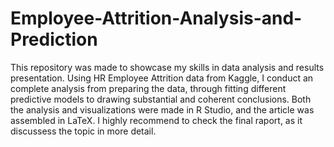 # Employee-Attrition-Analysis-and-Prediction
This repository was made to showcase my skills in data analysis and results presentation. Using HR Employee Attrition data from Kaggle, I conduct an complete analysis from preparing the data, through fitting different predictive models to drawing substantial and coherent conclusions. Both the analysis and visualizations were made in R Studio, and the article was assembled in LaTeX. I highly recommend to check the final raport, as it discussess the topic in more detail.   
